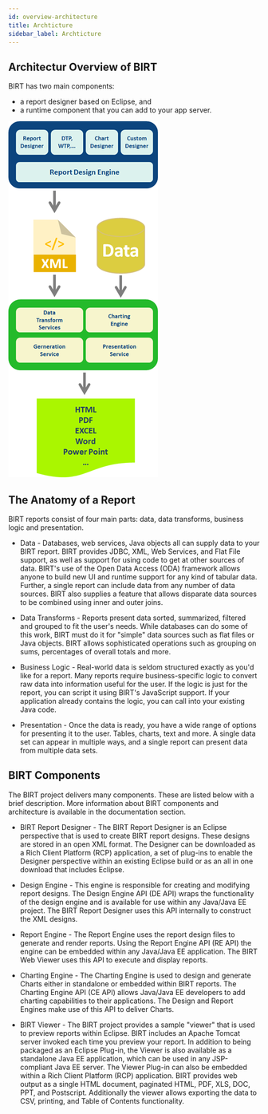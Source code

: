 ```yaml
---
id: overview-architecture
title: Archticture
sidebar_label: Archticture
---
```


## Architectur Overview of BIRT

BIRT has two main components: 

+ a report designer based on Eclipse, and 
+ a runtime component that you can add to your app server. 

![img](/img/BIRT-Architektur-01_V2.png)

## The Anatomy of a Report

BIRT reports consist of four main parts: data, data transforms, business logic and presentation.

+ Data - Databases, web services, Java objects all can supply data to your BIRT report. BIRT provides JDBC, XML, Web Services, and Flat File support, as well as support for using code to get at other sources of data. BIRT's use of the Open Data Access (ODA) framework allows anyone to build new UI and runtime support for any kind of tabular data. Further, a single report can include data from any number of data sources. BIRT also supplies a feature that allows disparate data sources to be combined using inner and outer joins.

+ Data Transforms - Reports present data sorted, summarized, filtered and grouped to fit the user's needs. While databases can do some of this work, BIRT must do it for "simple" data sources such as flat files or Java objects. BIRT allows sophisticated operations such as grouping on sums, percentages of overall totals and more.

+ Business Logic - Real-world data is seldom structured exactly as you'd like for a report. Many reports require business-specific logic to convert raw data into information useful for the user. If the logic is just for the report, you can script it using BIRT's JavaScript support. If your application already contains the logic, you can call into your existing Java code.

+ Presentation - Once the data is ready, you have a wide range of options for presenting it to the user. Tables, charts, text and more. A single data set can appear in multiple ways, and a single report can present data from multiple data sets.

## BIRT Components

The BIRT project delivers many components. These are listed below with a brief description. More information about BIRT components and architecture is available in the documentation section.

+ BIRT Report Designer - The BIRT Report Designer is an Eclipse perspective that is used to create BIRT report designs. These designs are stored in an open XML format. The Designer can be downloaded as a Rich Client Platform (RCP) application, a set of plug-ins to enable the Designer perspective within an existing Eclipse build or as an all in one download that includes Eclipse.

+ Design Engine - This engine is responsible for creating and modifying report designs. The Design Engine API (DE API) wraps the functionality of the design engine and is available for use within any Java/Java EE project. The BIRT Report Designer uses this API internally to construct the XML designs.

+ Report Engine - The Report Engine uses the report design files to generate and render reports. Using the Report Engine API (RE API) the engine can be embedded within any Java/Java EE application. The BIRT Web Viewer uses this API to execute and display reports.

+ Charting Engine - The Charting Engine is used to design and generate Charts either in standalone or embedded within BIRT reports. The Charting Engine API (CE API) allows Java/Java EE developers to add charting capabilities to their applications. The Design and Report Engines make use of this API to deliver Charts.

+ BIRT Viewer - The BIRT project provides a sample "viewer" that is used to preview reports within Eclipse. BIRT includes an Apache Tomcat server invoked each time you preview your report. In addition to being packaged as an Eclipse Plug-in, the Viewer is also available as a standalone Java EE application, which can be used in any JSP-compliant Java EE server. The Viewer Plug-in can also be embedded within a Rich Client Platform (RCP) application. BIRT provides web output as a single HTML document, paginated HTML, PDF, XLS, DOC, PPT, and Postscript. Additionally the viewer allows exporting the data to CSV, printing, and Table of Contents functionality.
